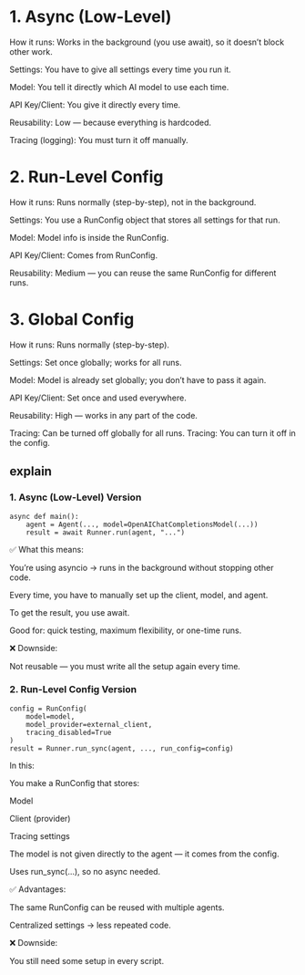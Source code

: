 # 1. Async (Low-Level)
How it runs: Works in the background (you use await), so it doesn’t block other work.

Settings: You have to give all settings every time you run it.

Model: You tell it directly which AI model to use each time.

API Key/Client: You give it directly every time.

Reusability: Low — because everything is hardcoded.

Tracing (logging): You must turn it off manually.

# 2. Run-Level Config
How it runs: Runs normally (step-by-step), not in the background.

Settings: You use a RunConfig object that stores all settings for that run.

Model: Model info is inside the RunConfig.

API Key/Client: Comes from RunConfig.

Reusability: Medium — you can reuse the same RunConfig for different runs.

# 3. Global Config
How it runs: Runs normally (step-by-step).

Settings: Set once globally; works for all runs.

Model: Model is already set globally; you don’t have to pass it again.

API Key/Client: Set once and used everywhere.

Reusability: High — works in any part of the code.

Tracing: Can be turned off globally for all runs.
Tracing: You can turn it off in the config.

## explain 
###  1. Async (Low-Level) Version
```
async def main():
    agent = Agent(..., model=OpenAIChatCompletionsModel(...))
    result = await Runner.run(agent, "...")
```
✅ What this means:

You’re using asyncio → runs in the background without stopping other code.

Every time, you have to manually set up the client, model, and agent.

To get the result, you use await.

Good for: quick testing, maximum flexibility, or one-time runs.

❌ Downside:

Not reusable — you must write all the setup again every time.

### 2. Run-Level Config Version
```
config = RunConfig(
    model=model,
    model_provider=external_client,
    tracing_disabled=True
)
result = Runner.run_sync(agent, ..., run_config=config)
```
In this:

You make a RunConfig that stores:

Model

Client (provider)

Tracing settings

The model is not given directly to the agent — it comes from the config.

Uses run_sync(...), so no async needed.

✅ Advantages:

The same RunConfig can be reused with multiple agents.

Centralized settings → less repeated code.

❌ Downside:

You still need some setup in every script.

